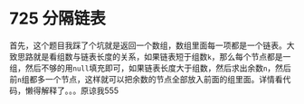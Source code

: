 # 725 分隔链表

首先，这个题目我踩了个坑就是返回一个数组，数组里面每一项都是一个链表。大致思路就是看组数与链表长度的关系，如果链表短于组数`k`，那么每个节点都是一组，然后不够的用`null`填充即可，如果链表长度大于组数，然后求出余数`n`，然后前`n`组都多一个节点，这样就可以把余数的节点全部放入前面的组里面。详情看代码，懒得解释了。。。原谅我555
